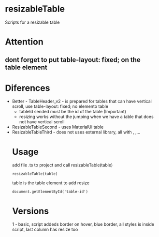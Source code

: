 # resizableTable
Scripts for a resizable table

# Attention
## dont forget to put table-layout: fixed; on the table element

# Diferences 
- Better - TableHeader_v2 - is prepared for tables that can have vertical scroll, use table-layout: fixed; no elemento table
    - tableId sended must be the id of the table (Important)
    - resizing works without the jumping when we have a table that does not have vertical scroll
- ResizableTableSecond - uses MaterialUi table
- ResizableTableThird - does not uses external library, all with <table>, <thead>,...

# Usage 
add file .ts to project and call resizableTable(table)
```
resizableTable(table)
```
table is the table element to add resize 
```
document.getElementById('table-id')
```

# Versions
1 - basic, script addeds border on hover, blue border, all styles is inside script, last column has resize too
